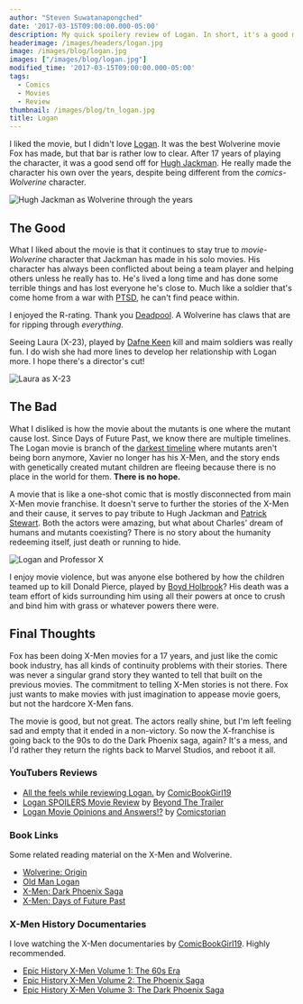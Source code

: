 ```yaml
---
author: "Steven Suwatanapongched"
date: '2017-03-15T09:00:00.000-05:00'
description: My quick spoilery review of Logan. In short, it's a good movie, but very disconnected from current X-Men movie universe.
headerimage: /images/headers/logan.jpg
image: /images/blog/logan.jpg
images: ["/images/blog/logan.jpg"]
modified_time: '2017-03-15T09:00:00.000-05:00'
tags:
  - Comics
  - Movies
  - Review
thumbnail: /images/blog/tn_logan.jpg
title: Logan
---
```



I liked the movie, but I didn't love [Logan](http://www.imdb.com/title/tt3315342/). It was the best Wolverine movie Fox has made, but that bar is rather low to clear. After 17 years of playing the character, it was a good send off for [Hugh Jackman](http://www.imdb.com/name/nm0413168/). He really made the character his own over the years, despite being different from the *comics-Wolverine* character.

![Hugh Jackman as Wolverine through the years](/images/blog/logan-wolverine-hugh-jackman-through-the-years.jpg)

## The Good

What I liked about the movie is that it continues to stay true to *movie-Wolverine* character that Jackman has made in his solo movies. His character has always been conflicted about being a team player and helping others unless he really has to. He's lived a long time and has done some terrible things and has lost everyone he's close to. Much like a soldier that's come home from a war with [PTSD](https://en.wikipedia.org/wiki/Posttraumatic_stress_disorder), he can't find peace within.

I enjoyed the R-rating. Thank you [Deadpool](http://www.imdb.com/title/tt1431045). A Wolverine has claws that are for ripping through *everything*.

Seeing Laura (X-23), played by [Dafne Keen](http://www.imdb.com/name/nm6748436/) kill and maim soldiers was really fun. I do wish she had more lines to develop her relationship with Logan more. I hope there's a director's cut!

![Laura as X-23](/images/blog/logan-laura-x23.jpg)

## The Bad

What I disliked is how the movie about the mutants is one where the mutant cause lost. Since Days of Future Past, we know there are multiple timelines. The Logan movie is branch of the [darkest timeline](http://community-sitcom.wikia.com/wiki/Darkest_Timeline) where mutants aren't being born anymore, Xavier no longer has his X-Men, and the story ends with genetically created mutant children are fleeing because there is no place in the world for them. **There is no hope.**

A movie that is like a one-shot comic that is mostly disconnected from main X-Men movie franchise. It doesn't serve to further the stories of the X-Men and their cause, it serves to pay tribute to Hugh Jackman and [Patrick Stewart](http://www.imdb.com/name/nm0001772). Both the actors were amazing, but what about Charles' dream of humans and mutants coexisting? There is no story about the humanity redeeming itself, just death or running to hide.

![Logan and Professor X](/images/blog/logan-xavier.jpg)

I enjoy movie violence, but was anyone else bothered by how the children teamed up to kill Donald Pierce, played by [Boyd Holbrook](http://www.imdb.com/name/nm2933542/)? His death was a team effort of kids surrounding him using all their powers at once to crush and bind him with grass or whatever powers there were.

## Final Thoughts

Fox has been doing X-Men movies for a 17 years, and just like the comic book industry, has all kinds of continuity problems with their stories. There was never a singular grand story they wanted to tell that built on the previous movies. The commitment to telling X-Men stories is not there. Fox just wants to make movies with just imagination to appease movie goers, but not the hardcore X-Men fans.

The movie is good, but not great. The actors really shine, but I'm left feeling sad and empty that it ended in a non-victory. So now the X-franchise is going back to the 90s to do the Dark Phoenix saga, again? It's a mess, and I'd rather they return the rights back to Marvel Studios, and reboot it all.

### YouTubers Reviews

* [All the feels while reviewing Logan.](https://www.youtube.com/watch?v=i4JzxAeHwjs) by [ComicBookGirl19](https://www.youtube.com/user/comicbookgirl19)
* [Logan SPOILERS Movie Review](https://www.youtube.com/watch?v=S_JNlXizlpQ) by [Beyond The Trailer](https://www.youtube.com/user/BeyondTheTrailer)
* [Logan Movie Opinions and Answers!?](https://www.youtube.com/watch?v=CP3hgAD7kb4) by [Comicstorian](https://www.youtube.com/user/comicstorian)

### Book Links

Some related reading material on the X-Men and Wolverine.

* [Wolverine: Origin](http://amzn.to/2nrhtFJ)
* [Old Man Logan](http://amzn.to/2nIPkpG)
* [X-Men: Dark Phoenix Saga](http://amzn.to/2mxHW0a)
* [X-Men: Days of Future Past](http://amzn.to/2ndFxeL)

### X-Men History Documentaries

I love watching the X-Men documentaries by [ComicBookGirl19](https://www.youtube.com/user/comicbookgirl19). Highly recommended.

* [Epic History X-Men Volume 1: The 60s Era](https://www.youtube.com/watch?v=BvWDjHWgNgc)
* [Epic History X-Men Volume 2: The Phoenix Saga](https://www.youtube.com/watch?v=NjGUE8XaUn4)
* [Epic History X-Men Volume 3: The Dark Phoenix Saga](https://www.youtube.com/watch?v=YRYoP-S3Ho8)